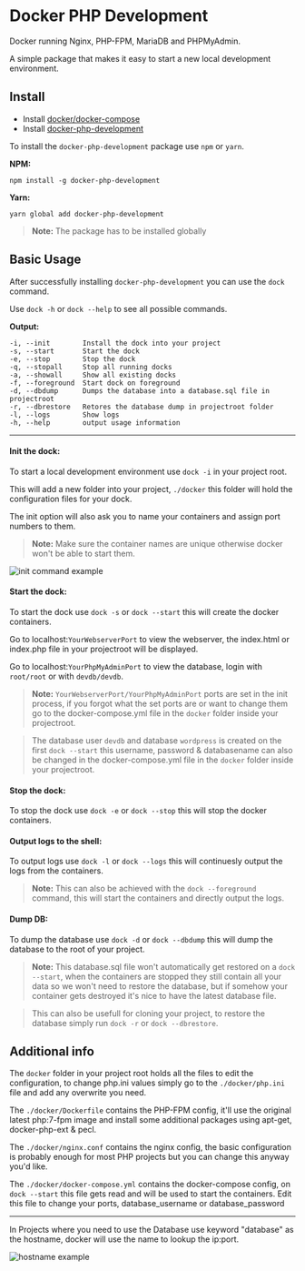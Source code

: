 # Docker PHP Development
Docker running Nginx, PHP-FPM, MariaDB and PHPMyAdmin.

A simple package that makes it easy to start a new local development environment.

## Install
- Install [docker/docker-compose](https://docs.docker.com/compose/install/#prerequisites)
- Install [docker-php-development](https://www.npmjs.com/package/docker-php-development)

To install the `docker-php-development` package use `npm` or `yarn`.

**NPM:**
```
npm install -g docker-php-development
```

**Yarn:**
```
yarn global add docker-php-development
```

> **Note:** The package has to be installed globally



## Basic Usage

After successfully installing `docker-php-development` you can use the `dock` command.

Use `dock -h` or `dock --help` to see all possible commands.

**Output:**
```
-i, --init        Install the dock into your project
-s, --start       Start the dock
-e, --stop        Stop the dock
-q, --stopall     Stop all running docks
-a, --showall     Show all existing docks
-f, --foreground  Start dock on foreground
-d, --dbdump      Dumps the database into a database.sql file in projectroot
-r, --dbrestore   Retores the database dump in projectroot folder
-l, --logs        Show logs
-h, --help        output usage information
```

------
#### Init the dock:

To start a local development environment use `dock -i` in your project root.

This will add a new folder into your project, `./docker` this folder will hold the configuration files for your dock.

The init option will also ask you to name your containers and assign port numbers to them.

> **Note:** Make sure the container names are unique otherwise docker won't be able to start them.

![init command example](https://webverder.nl/dock/dock_commands2.gif "Init command example")

#### Start the dock:

To start the dock use `dock -s` or `dock --start` this will create the docker containers.

Go to localhost:`YourWebserverPort` to view the webserver, the index.html or index.php file in your projectroot will be displayed.

Go to localhost:`YourPhpMyAdminPort` to view the database, login with `root/root` or with `devdb/devdb`.

> **Note:** `YourWebserverPort/YourPhpMyAdminPort` ports are set in the init process, if you forgot what the set ports are or want to change them go to the docker-compose.yml file in the `docker` folder inside your projectroot.

> The database user `devdb` and database `wordpress` is created on the first `dock --start` this username, password & databasename  can also be changed in the docker-compose.yml file in the `docker` folder inside your projectroot.

#### Stop the dock:

To stop the dock use `dock -e` or `dock --stop` this will stop the docker containers.

#### Output logs to the shell:

To output logs use `dock -l` or `dock --logs` this will continuesly output the logs from the containers.


> **Note:** This can also be achieved with the `dock --foreground` command, this will start the containers and directly output the logs.

#### Dump DB:

To dump the database use `dock -d` or `dock --dbdump` this will dump the database to the root of your project.

> **Note:** This database.sql file won't automatically get restored on a `dock --start`, when the containers are stopped they still contain all your data so we won't need to restore the database, but if somehow your container gets destroyed it's nice to have the latest database file.

>This can also be usefull for cloning your project, to restore the database simply run `dock -r` or `dock --dbrestore`.


## Additional info

The `docker` folder in your project root holds all the files to edit the configuration, to change php.ini values simply go to the `./docker/php.ini` file and add any overwrite you need.

The `./docker/Dockerfile` contains the PHP-FPM config, it'll use the original latest php:7-fpm image and install some additional packages using apt-get, docker-php-ext & pecl.

The `./docker/nginx.conf` contains the nginx config, the basic configuration is probably enough for most PHP projects but you can change this anyway you'd like.

The `./docker/docker-compose.yml` contains the docker-compose config, on `dock --start` this file gets read and will be used to start the containers.
Edit this file to change your ports, database_username or database_password

---

In Projects where you need to use the Database use keyword "database" as the hostname, docker will use the name to lookup the ip:port.

![hostname example](https://webverder.nl/dock/dock-hostname2.png "hostname example")
